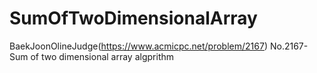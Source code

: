 # SumOfTwoDimensionalArray
BaekJoonOlineJudge(https://www.acmicpc.net/problem/2167) No.2167- Sum of two dimensional array algprithm
